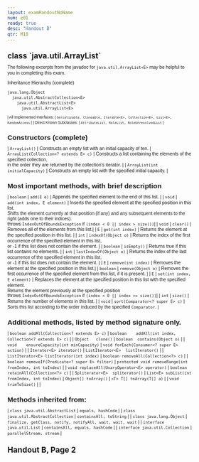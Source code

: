 ```yaml
---
layout: examHandoutNoName
num: e01
ready: true
desc: "Handout B"
qtr: M18
---
```


<style>

body {
 font-size: 72%;
 line-height: 102%;
}

td  {
  padding-left:5px; padding-right: 5px;
} 
</style>


<h2 markdown="1">class `java.util.ArrayList<E>`</h2>

<div style="font-size:90%; font-family: Arial Narrow, sans-serif;">

The following excerpts from the javadoc for `java.util.ArrayList<E>` may be
helpful to you in completing this exam.

Inheritance Hierarchy (complete)

```
java.lang.Object
  java.util.AbstractCollection<E>
    java.util.AbstractList<E>
      java.util.ArrayList<E>
```

<div markdown="1"
     style="font-size: 80%; font-family: Arial Narrow, sans-serif;"
     class="hanging-indent-table">

| All Implemented Interfaces: | `Serializable, Cloneable, Iterable<E>, Collection<E>, List<E>, RandomAccess` |
| Direct Known Subclasses: | `AttributeList, RoleList, RoleUnresolvedList` |

</div>

## Constructors (complete)

<div markdown="1" class="hanging-indent-table">

| `ArrayList()` | Constructs an empty list with an initial capacity of ten.
| `ArrayList(Collection<? extends E> c)` | Constructs a list containing the elements of the specified collection,<br>in the order they are returned by the collection's iterator. |
| `ArrayList(int initialCapacity)` | Constructs an empty list with the specified initial capacity. |

</div>

## Most important methods, with brief description

<div markdown="1" class="hanging-indent-table">

| `boolean` | `add(E e)` | Appends the specified element to the end of this list. |
| `void` | `add(int index, E element)` | Inserts the specified element at the specified position in this list. <br>Shifts the element currently at that position (if any) and any subsequent elements to the right (adds one to their indices).<br>throws `IndexOutOfBoundsException` if `(index < 0 || index > size())`|
| `void` | `clear()` | Removes all of the elements from this list.|
| `E` | `get(int index)` | Returns the element at the specified position in this list. |
| `int` | `indexOf(Object o)` | Returns the index of the first occurrence of the specified element in this list, <br>or -1 if this list does not contain the element. |
| `boolean` | `isEmpty()` | Returns true if this list contains no elements. |
| `int`	|  `lastIndexOf(Object o)` | Returns the index of the last occurrence of the specified element in this list,<br>or -1 if this list does not contain the element. |
| `E` | `remove(int index)` | Removes the element at the specified position in this list.|
| `boolean` | `remove(Object o)` | Removes the first occurrence of the specified element from this list, if it is present. |
| `E` | `set(int index, E element)` | Replaces the element at the specified position in this list with the specified element.<br>Returns the element previously at the specified position<br> throws `IndexOutOfBoundsException` if `(index < 0 || index >= size())`|
| `int` | `size()` | Returns the number of elements in this list. |
| `void` | `sort(Comparator<? super E> c)` | Sorts this list according to the order induced by the specified `Comparator`. |

</div>

## Additional methods, listed by method signature only.

<div markdown="1" class="hanging-indent-table">

| `boolean addAll(Collection<? extends E> c)` | `boolean	addAll(int index, Collection<? extends E> c)` |
| `Object   clone()` |  `boolean  contains(Object o)` |
| `void	   ensureCapacity(int minCapacity)` | `void forEach(Consumer<? super E> action)` |
| `Iterator<E> iterator()` | `ListIterator<E>  listIterator()` |
| `ListIterator<E> listIterator(int index)` | `boolean removeAll(Collection<?> c)` |
| `boolean removeIf(Predicate<? super E> filter)` | `protected void removeRange(int fromIndex, int toIndex)` |
| `void replaceAll(UnaryOperator<E> operator)` | `boolean retainAll(Collection<?> c)` |
| `Spliterator<E>  spliterator()` | `List<E> subList(int fromIndex, int toIndex)`
| `Object[] toArray()` | `<T> T[] toArray(T[] a)` |
| `void    trimToSize()` | |

</div>

## Methods inherited from:

<div markdown="1" class="hanging-indent-table">

| `class java.util.AbstractList` | `equals, hashCode` |
| `class java.util.AbstractCollection` | `containsAll, toString` |
| `class java.lang.Object` | `finalize, getClass, notify, notifyAll, wait, wait, wait` |
| `interface java.util.List` |  `containsAll, equals, hashCode` |
| `interface java.util.Collection` |  `parallelStream, stream` |

</div>
</div>

<h2 markdown="1" class="page-break-before">Handout B, Page 2</h2>

